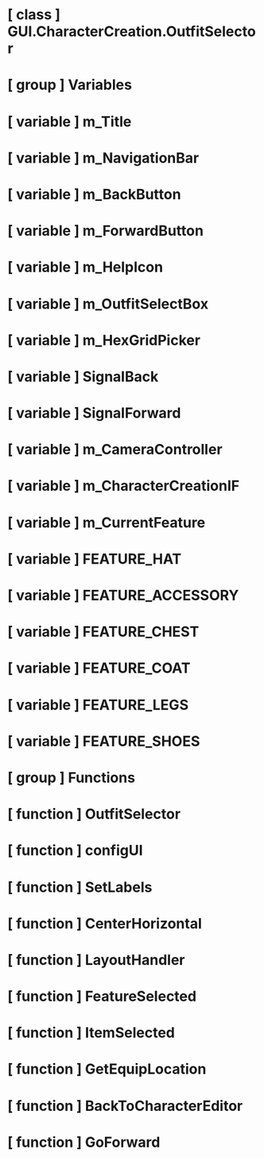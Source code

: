 # [ class ] GUI.CharacterCreation.OutfitSelector

# [ group ] Variables

# [ variable ] m_Title

# [ variable ] m_NavigationBar

# [ variable ] m_BackButton

# [ variable ] m_ForwardButton

# [ variable ] m_HelpIcon

# [ variable ] m_OutfitSelectBox

# [ variable ] m_HexGridPicker

# [ variable ] SignalBack

# [ variable ] SignalForward

# [ variable ] m_CameraController

# [ variable ] m_CharacterCreationIF

# [ variable ] m_CurrentFeature

# [ variable ] FEATURE_HAT

# [ variable ] FEATURE_ACCESSORY

# [ variable ] FEATURE_CHEST

# [ variable ] FEATURE_COAT

# [ variable ] FEATURE_LEGS

# [ variable ] FEATURE_SHOES

# [ group ] Functions

# [ function ] OutfitSelector

# [ function ] configUI

# [ function ] SetLabels

# [ function ] CenterHorizontal

# [ function ] LayoutHandler

# [ function ] FeatureSelected

# [ function ] ItemSelected

# [ function ] GetEquipLocation

# [ function ] BackToCharacterEditor

# [ function ] GoForward

